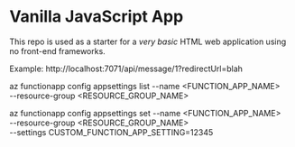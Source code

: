 # Vanilla JavaScript App

This repo is used as a starter for a _very basic_ HTML web application using no front-end frameworks.

Example: http://localhost:7071/api/message/1?redirectUrl=blah

az functionapp config appsettings list --name <FUNCTION_APP_NAME> \
--resource-group <RESOURCE_GROUP_NAME>

az functionapp config appsettings set --name <FUNCTION_APP_NAME> \
--resource-group <RESOURCE_GROUP_NAME> \
--settings CUSTOM_FUNCTION_APP_SETTING=12345
